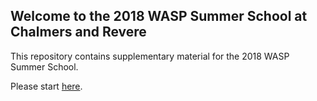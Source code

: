 ## Welcome to the 2018 WASP Summer School at Chalmers and Revere

This repository contains supplementary material for the 2018 WASP Summer School.

Please start [here](https://github.com/chalmers-revere/2018-wasp-summer-school/tree/master/getting-started).
